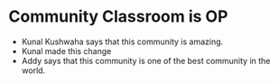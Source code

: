 # Community Classroom is OP

- Kunal Kushwaha says that this community is amazing.
- Kunal made this change
- Addy says that this community is one of the best community in the world.
